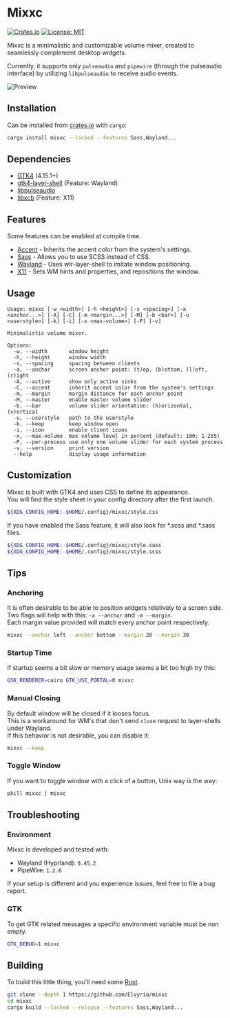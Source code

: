 # Mixxc
[![Crates.io](https://img.shields.io/crates/v/mixxc?logo=rust)](https://crates.io/crates/mixxc)
[![License: MIT](https://img.shields.io/badge/License-MIT-yellow)](https://opensource.org/licenses/MIT)

Mixxc is a minimalistic and customizable volume mixer, created to seamlessly complement desktop widgets.  

Currently, it supports only `pulseaudio` and `pipewire` (through the pulseaudio interface) by utilizing `libpulseaudio` to receive audio events.

![Preview](https://github.com/user-attachments/assets/b64dc1fe-71f7-4a8b-baef-495c7d3e4690)


## Installation
Can be installed from [crates.io](https://crates.io/) with `cargo`:

```sh
cargo install mixxc --locked --features Sass,Wayland...
```

## Dependencies
* [GTK4](https://www.gtk.org/) (4.15.1+)
* [gtk4-layer-shell](https://github.com/wmww/gtk4-layer-shell) (Feature: Wayland)
* [libpulseaudio](https://www.freedesktop.org/wiki/Software/PulseAudio)
* [libxcb](https://xcb.freedesktop.org/) (Feature: X11)

## Features
Some features can be enabled at compile time.
* [Accent](https://flatpak.github.io/xdg-desktop-portal/docs/doc-org.freedesktop.portal.Settings.html) - Inherits the accent color from the system's settings.
* [Sass](https://sass-lang.com/) - Allows you to use SCSS instead of CSS.
* [Wayland](https://wayland.freedesktop.org/) - Uses wlr-layer-shell to imitate window positioning.
* [X11](https://www.x.org/) - Sets WM hints and properties, and repositions the window.

## Usage
```
Usage: mixxc [-w <width>] [-h <height>] [-s <spacing>] [-a <anchor...>] [-A] [-C] [-m <margin...>] [-M] [-b <bar>] [-u <userstyle>] [-k] [-i] [-x <max-volume>] [-P] [-v]

Minimalistic volume mixer.

Options:
  -w, --width       window height
  -h, --height      window width
  -s, --spacing     spacing between clients
  -a, --anchor      screen anchor point: (t)op, (b)ottom, (l)eft, (r)ight
  -A, --active      show only active sinks
  -C, --accent      inherit accent color from the system's settings
  -m, --margin      margin distance for each anchor point
  -M, --master      enable master volume slider
  -b, --bar         volume slider orientation: (h)orizontal, (v)ertical
  -u, --userstyle   path to the userstyle
  -k, --keep        keep window open
  -i, --icon        enable client icons
  -x, --max-volume  max volume level in percent (default: 100; 1-255)
  -P, --per-process use only one volume slider for each system process
  -v, --version     print version
  --help            display usage information
```

## Customization
Mixxc is built with GTK4 and uses CSS to define its appearance.  
You will find the style sheet in your config directory after the first launch.
```sh
${XDG_CONFIG_HOME:-$HOME/.config}/mixxc/style.css
```
If you have enabled the Sass feature, it will also look for *.scss and *.sass files.
```sh
${XDG_CONFIG_HOME:-$HOME/.config}/mixxc/style.sass
${XDG_CONFIG_HOME:-$HOME/.config}/mixxc/style.scss
```

## Tips
### Anchoring
It is often desirable to be able to position widgets relatively to a screen side.  
Two flags will help with this: `-a --anchor` and `-m --margin`.  
Each margin value provided will match every anchor point respectively.  
```sh
mixxc --anchor left --anchor bottom --margin 20 --margin 30
```

### Startup Time
If startup seems a bit slow or memory usage seems a bit too high try this:
```sh
GSK_RENDERER=cairo GTK_USE_PORTAL=0 mixxc
```

### Manual Closing
By default window will be closed if it looses focus.  
This is a workaround for WM's that don't send `close` request to layer-shells under Wayland.  
If this behavior is not desirable, you can disable it:
```sh
mixxc --keep
```

### Toggle Window
If you want to toggle window with a click of a button, Unix way is the way:
```sh
pkill mixxc | mixxc
```

## Troubleshooting

### Environment
Mixxc is developed and tested with:
* Wayland (Hyprland): `0.45.2`
* PipeWire: `1.2.6`

If your setup is different and you experience issues, feel free to file a bug report.

### GTK
To get GTK related messages a specific environment variable must be non empty.
```sh
GTK_DEBUG=1 mixxc
```

## Building
To build this little thing, you'll need some [Rust](https://www.rust-lang.org/).

```sh
git clone --depth 1 https://github.com/Elvyria/mixxc
cd mixxc
cargo build --locked --release --features Sass,Wayland...
```
